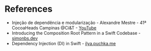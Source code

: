 # References

- Injeção de dependência e modularização - Alexandre Mestre - 41ª CocoaHeads Campinas @Ci&T - [YouTube](https://youtu.be/BDQATjbu4sc?si=4eOjukuxvZCxttOE)
- Introducing the Composition Root Pattern in a Swift Codebase - [simonbs.dev](https://simonbs.dev/posts/introducing-the-composition-root-pattern-in-a-swift-codebase/)
- Dependency Injection (DI) in Swift - [ilya.puchka.me](https://ilya.puchka.me/dependency-injection-in-swift/)
